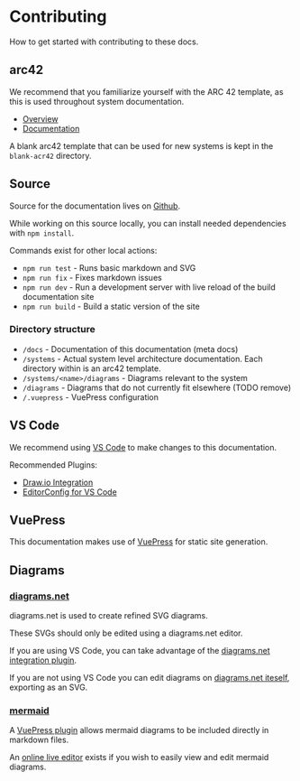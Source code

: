 # Contributing

How to get started with contributing to these docs.

## arc42

We recommend that you familiarize yourself with the ARC 42 template, as this is used throughout system documentation.

- [Overview](https://arc42.org/overview/)
- [Documentation](https://docs.arc42.org/home/)

A blank arc42 template that can be used for new systems is kept in the `blank-acr42` directory.

## Source

Source for the documentation lives on [Github](https://github.com/wmde/wikidata-wikibase-architecture).

While working on this source locally, you can install needed dependencies with `npm install`.

Commands exist for other local actions:

- `npm run test` - Runs basic markdown and SVG 
- `npm run fix` - Fixes markdown issues
- `npm run dev` - Run a development server with live reload of the build documentation site
- `npm run build` - Build a static version of the site

### Directory structure

- `/docs` - Documentation of this documentation (meta docs)
- `/systems` - Actual system level architecture documentation. Each directory within is an arc42 template.
- `/systems/<name>/diagrams` - Diagrams relevant to the system
- `/diagrams` - Diagrams that do not currently fit elsewhere (TODO remove)
- `/.vuepress` - VuePress configuration

## VS Code

We recommend using [VS Code](https://code.visualstudio.com/) to make changes to this documentation.

Recommended Plugins:

- [Draw.io Integration](https://marketplace.visualstudio.com/items?itemName=hediet.vscode-drawio)
- [EditorConfig for VS Code](https://marketplace.visualstudio.com/items?itemName=EditorConfig.EditorConfig)

## VuePress

This documentation makes use of [VuePress](https://vuepress.vuejs.org/) for static site generation.

## Diagrams

### [diagrams.net](https://github.com/jgraph/drawio)

diagrams.net is used to create refined SVG diagrams.

These SVGs should only be edited using a diagrams.net editor.

If you are using VS Code, you can take advantage of the [diagrams.net integration plugin](https://marketplace.visualstudio.com/items?itemName=hediet.vscode-drawio).

If you are not using VS Code you can edit diagrams on [diagrams.net iteself](https://www.diagrams.net/), exporting as an SVG.

### [mermaid](https://mermaid-js.github.io/mermaid/#/)

A [VuePress plugin](https://vuepress-plugin-mermaidjs.efrane.com/) allows mermaid diagrams to be included directly in markdown files.

An [online live editor](https://mermaid-js.github.io/mermaid-live-editor/) exists if you wish to easily view and edit mermaid diagrams.
